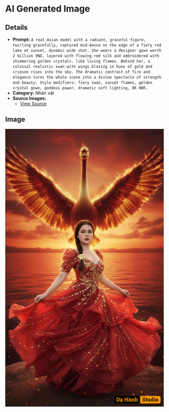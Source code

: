 # AI Generated Image

## Details
- **Prompt:** `A real Asian model with a radiant, graceful figure, twirling gracefully, captured mid-dance on the edge of a fiery red lake at sunset, dynamic wide shot. She wears a designer gown worth 2 billion VND, layered with flowing red silk and embroidered with shimmering golden crystals, like living flames. Behind her, a colossal realistic swan with wings blazing in hues of gold and crimson rises into the sky. The dramatic contrast of fire and elegance turns the whole scene into a divine spectacle of strength and beauty. Style modifiers: fiery swan, sunset flames, golden crystal gown, goddess power, dramatic soft lighting, 8K HDR.`
- **Category:** Nhân vật
- **Source Images:**
  - [View Source](https://raw.githubusercontent.com/lenzcomvth/ImageLibrary/main/Female.png)

## Image
![AI Generated Image](./image-2025-10-05T07-25-24-127Z-t882h.png)